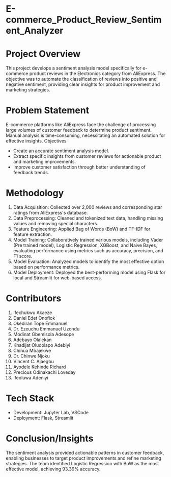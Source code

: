 # E-commerce_Product_Review_Sentiment_Analyzer
# Project Overview
This project develops a sentiment analysis model specifically for e-commerce product reviews in the Electronics category from AliExpress. The objective was to automate the classification of reviews into positive and negative sentiment, providing clear insights for product improvement and marketing strategies.
# Problem Statement
E-commerce platforms like AliExpress face the challenge of processing large volumes of customer feedback to determine product sentiment. Manual analysis is time-consuming, necessitating an automated solution for effective insights.
Objectives
- Create an accurate sentiment analysis model.
- Extract specific insights from customer reviews for actionable product and marketing improvements.
- Improve customer satisfaction through better understanding of feedback trends.
# Methodology
1. Data Acquisition: Collected over 2,000 reviews and corresponding star ratings from AliExpress's database.
2. Data Preprocessing: Cleaned and tokenized text data, handling missing values and removing special characters.
3. Feature Engineering: Applied Bag of Words (BoW) and TF-IDF for feature extraction.
4. Model Training: Collaboratively trained various models, including Vader (Pre trained model), Logistic Regression, XGBoost, and Naive Bayes, evaluating performance using metrics such as accuracy, precision, and F1 score.
5. Model Evaluation: Analyzed models to identify the most effective option based on performance metrics.
6. Model Deployment: Deployed the best-performing model using Flask for local and Streamlit for web-based access.
# Contributors
1. Ifechukwu Akaeze
2. Daniel Edet Onofiok
3. Okediran Tope Emmanuel
4. Dr. Ezeuchu Emmanuel Uzondu
5. Modinat Gbemisola Adesope
6. Adebayo Olalekan
7. Khadijat Oludolapo Adebiyi
8. Chinua Mbajekwe
9. Dr. Chinwe Njoku
10. Vincent C. Ajaegbu
11. Ayodele Kehinde Richard
12. Precious Odinakachi Loveday
13. Ifeoluwa Adeniyi
# Tech Stack
- Development: Jupyter Lab, VSCode
- Deployment: Flask, Streamlit
# Conclusion/Insights
The sentiment analysis provided actionable patterns in customer feedback, enabling businesses to target product improvements and refine marketing strategies. The team identified Logistic Regression with BoW as the most effective model, achieving 93.39% accuracy.
